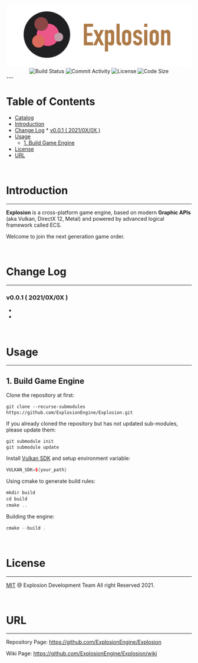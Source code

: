 
<center>
    <div><img width="800" src="./Docs/Img/logo.png" alt="Explosion Logo"/></div>
    <div>
        <img src="https://img.shields.io/github/workflow/status/ExplosionEngine/Explosion/CMake?style=for-the-badge" alt="Build Status"/>
        <img src="https://img.shields.io/github/commit-activity/m/ExplosionEngine/Explosion?style=for-the-badge" alt="Commit Activity"/>
        <img src="https://img.shields.io/github/license/ExplosionEngine/Explosion?style=for-the-badge" alt="License"/>
        <img src="https://img.shields.io/github/languages/code-size/ExplosionEngine/Explosion?style=for-the-badge" alt="Code Size"/>
    </div>
</center>
---

Table of Contents
=================


   * [Catalog](#catalog)
   * [Introduction](#introduction)
   * [Change Log](#change-log)
         * [v0.0.1 ( 2021/0X/0X )](#v001--20210x0x-)
   * [Usage](#usage)
      * [1. Build Game Engine](#1-build-game-engine)
   * [License](#license)
   * [URL](#url)

<br>

# Introduction

---

**Explosion** is a cross-platform game engine, based on modern **Graphic APIs** (aka Vulkan, DirectX 12, Metal) and powered by advanced logical framework called ECS.

Welcome to join the next generation game order.

<br>

# Change Log

---

### v0.0.1 ( 2021/0X/0X )

+ 
+ 

<br>

# Usage

---

## 1. Build Game Engine

Clone the repository at first:

```shell
git clone --recurse-submodules https://github.com/ExplosionEngine/Explosion.git
```

If you already cloned the repository but has not updated sub-modules, please update them:

```shell
git submodule init
git submodule update
```

Install [Vulkan SDK](https://vulkan.lunarg.com/sdk/home) and setup environment variable:

```cpp
VULKAN_SDK=${your_path}
```

Using cmake to generate build rules:

```cpp
mkdir build
cd build
cmake ..
```

Building the engine:

```cpp
cmake --build .
```

<br>

# License

---

[MIT](https://github.com/ExplosionEngine/Explosion/blob/master/LICENSE) @ Explosion Development Team All right Reserved 2021.

<br>

# URL

---

Repository Page: https://github.com/ExplosionEngine/Explosion

Wiki Page:  https://github.com/ExplosionEngine/Explosion/wiki

